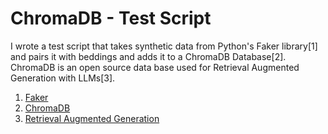 # ChromaDB - Test Script

I wrote a test script that takes synthetic data from Python's Faker library[1] and pairs it with beddings and adds it to a ChromaDB Database[2]. ChromaDB is an open source data base used for Retrieval Augmented Generation with LLMs[3].

1. [Faker](https://faker.readthedocs.io/en/master/#)
2. [ChromaDB](https://www.trychroma.com/)
3. [Retrieval Augmented Generation](https://blogs.nvidia.com/blog/what-is-retrieval-augmented-generation/)
